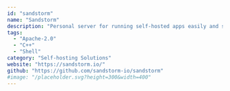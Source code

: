```yaml
---
id: "sandstorm"
name: "Sandstorm"
description: "Personal server for running self-hosted apps easily and securely."
tags:
  - "Apache-2.0"
  - "C++"
  - "Shell"
category: "Self-hosting Solutions"
website: "https://sandstorm.io/"
github: "https://github.com/sandstorm-io/sandstorm"
#image: "/placeholder.svg?height=300&width=400"
---
```


